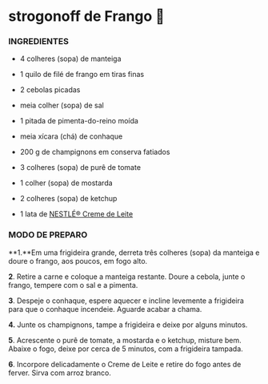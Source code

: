# strogonoff de Frango :chicken:

### INGREDIENTES

- 4 colheres (sopa) de manteiga

- 1 quilo de filé de frango em tiras finas

- 2 cebolas picadas

- meia colher (sopa) de sal

- 1 pitada de pimenta-do-reino moída

- meia xícara (chá) de conhaque

- 200 g de champignons em conserva fatiados

- 3 colheres (sopa) de purê de tomate

- 1 colher (sopa) de mostarda

- 2 colheres (sopa) de ketchup

- 1 lata de [NESTLÉ® Creme de Leite](https://www.nestle.com.br/marcas/nestle/creme-de-leite-nestle-tradicional)

### MODO DE PREPARO

**1.**Em uma frigideira grande, derreta três colheres (sopa) da manteiga e doure o frango, aos poucos, em fogo alto.

**2**. Retire a carne e coloque a manteiga restante. Doure a cebola, junte o frango, tempere com o sal e a pimenta.

**3**. Despeje o conhaque, espere aquecer e incline levemente a frigideira para que o conhaque incendeie. Aguarde acabar a chama.

**4.** Junte os champignons, tampe a frigideira e deixe por alguns minutos.

**5**. Acrescente o purê de tomate, a mostarda e o ketchup, misture bem. Abaixe o fogo, deixe por cerca de 5 minutos, com a frigideira tampada.

**6**. Incorpore delicadamente o Creme de Leite e retire do fogo antes de ferver. Sirva com arroz branco.
